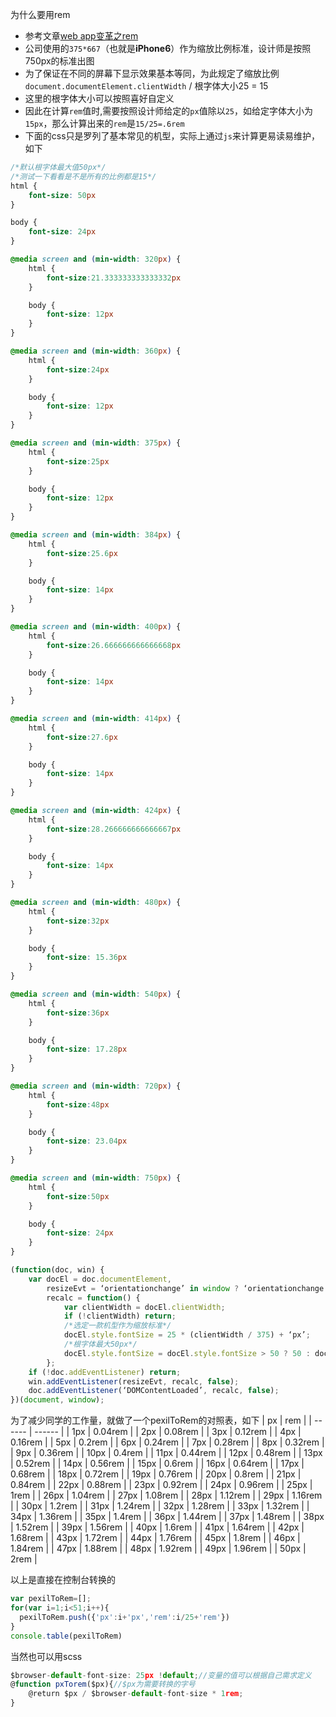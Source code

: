为什么要用rem
  - 参考文章[web app变革之rem](http://isux.tencent.com/web-app-rem.html)
  - 公司使用的`375*667`（也就是**iPhone6**）作为缩放比例标准，设计师是按照750px的标准出图
  - 为了保证在不同的屏幕下显示效果基本等同，为此规定了缩放比例 `document.documentElement.clientWidth` / 根字体大小25 = 15
  - 这里的根字体大小可以按照喜好自定义
  - 因此在计算`rem`值时,需要按照设计师给定的`px`值除以`25`，如给定字体大小为`15px`，那么计算出来的`rem`是`15/25=.6rem`
  - 下面的css只是罗列了基本常见的机型，实际上通过`js`来计算更易读易维护，如下
```css
/*默认根字体最大值50px*/	
/*测试一下看看是不是所有的比例都是15*/
html {
    font-size: 50px
}

body {
    font-size: 24px
}

@media screen and (min-width: 320px) {
    html {
        font-size:21.333333333333332px
    }

    body {
        font-size: 12px
    }
}

@media screen and (min-width: 360px) {
    html {
        font-size:24px
    }

    body {
        font-size: 12px
    }
}

@media screen and (min-width: 375px) {
    html {
        font-size:25px
    }

    body {
        font-size: 12px
    }
}

@media screen and (min-width: 384px) {
    html {
        font-size:25.6px
    }

    body {
        font-size: 14px
    }
}

@media screen and (min-width: 400px) {
    html {
        font-size:26.666666666666668px
    }

    body {
        font-size: 14px
    }
}

@media screen and (min-width: 414px) {
    html {
        font-size:27.6px
    }

    body {
        font-size: 14px
    }
}

@media screen and (min-width: 424px) {
    html {
        font-size:28.266666666666667px
    }

    body {
        font-size: 14px
    }
}

@media screen and (min-width: 480px) {
    html {
        font-size:32px
    }

    body {
        font-size: 15.36px
    }
}

@media screen and (min-width: 540px) {
    html {
        font-size:36px
    }

    body {
        font-size: 17.28px
    }
}

@media screen and (min-width: 720px) {
    html {
        font-size:48px
    }

    body {
        font-size: 23.04px
    }
}

@media screen and (min-width: 750px) {
    html {
        font-size:50px
    }

    body {
        font-size: 24px
    }
}
```
```js
(function(doc, win) {
	var docEl = doc.documentElement,
		resizeEvt = ‘orientationchange’ in window ? ‘orientationchange’ : ‘resize’,
		recalc = function() {
			var clientWidth = docEl.clientWidth;
			if (!clientWidth) return;
			/*选定一款机型作为缩放标准*/
			docEl.style.fontSize = 25 * (clientWidth / 375) + ‘px’;
			/*根字体最大50px*/
			docEl.style.fontSize = docEl.style.fontSize > 50 ? 50 : docEl.style.fontSize;
		};
	if (!doc.addEventListener) return;
	win.addEventListener(resizeEvt, recalc, false);
	doc.addEventListener(‘DOMContentLoaded’, recalc, false);
})(document, window);
```
为了减少同学的工作量，就做了一个pexilToRem的对照表，如下
|  px    |   rem  |
| ------ | ------ |
|  1px   |  0.04rem |
|  2px   |  0.08rem |
|  3px   |  0.12rem |
|  4px   |  0.16rem |
|  5px   |  0.2rem |
|  6px   |  0.24rem |
|  7px   |  0.28rem |
|  8px   |  0.32rem |
|  9px   |  0.36rem |
|  10px  |  0.4rem |
|  11px  |  0.44rem |
|  12px  |  0.48rem |
|  13px  |  0.52rem |
|  14px  |  0.56rem |
|  15px  |  0.6rem |
|  16px  |  0.64rem |
|  17px  |  0.68rem |
|  18px  |  0.72rem |
|  19px  |  0.76rem |
|  20px  |  0.8rem |
|  21px  |  0.84rem |
|  22px  |  0.88rem |
|  23px  |  0.92rem |
|  24px  |  0.96rem |
|  25px  |  1rem |
|  26px  |  1.04rem |
|  27px  |  1.08rem |
|  28px  |  1.12rem |
|  29px  |  1.16rem |
|  30px  |  1.2rem |
|  31px  |  1.24rem |
|  32px  |  1.28rem |
|  33px  |  1.32rem |
|  34px  |  1.36rem |
|  35px  |  1.4rem |
|  36px  |  1.44rem |
|  37px  |  1.48rem |
|  38px  |  1.52rem |
|  39px  |  1.56rem |
|  40px  |  1.6rem |
|  41px  |  1.64rem |
|  42px  |  1.68rem |
|  43px  |  1.72rem |
|  44px  |  1.76rem |
|  45px  |  1.8rem |
|  46px  |  1.84rem |
|  47px  |  1.88rem |
|  48px  |  1.92rem |
|  49px  |  1.96rem |
|  50px  |  2rem |

以上是直接在控制台转换的
```js
var pexilToRem=[];
for(var i=1;i<51;i++){
  pexilToRem.push({'px':i+'px','rem':i/25+'rem'})
}
console.table(pexilToRem)
```
当然也可以用scss
```js
$browser-default-font-size: 25px !default;//变量的值可以根据自己需求定义
@function pxTorem($px){//$px为需要转换的字号
    @return $px / $browser-default-font-size * 1rem;
}
```
